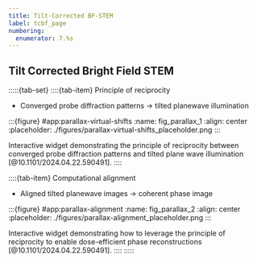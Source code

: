```yaml
---
title: Tilt-Corrected BF-STEM
label: tcbf_page
numbering:
  enumerator: 7.%s
---
```


## Tilt Corrected Bright Field STEM

:::::{tab-set}
::::{tab-item} Principle of reciprocity

- Converged probe diffraction patterns &rarr; tilted planewave illumination

:::{figure} #app:parallax-virtual-shifts
:name: fig_parallax_1
:align: center
:placeholder: ./figures/parallax-virtual-shifts_placeholder.png
:::

Interactive widget demonstrating the principle of reciprocity between converged probe diffraction patterns and tilted plane wave illumination [@10.1101/2024.04.22.590491].
::::

::::{tab-item} Computational alignment

- Aligned tilted planewave images &rarr; coherent phase image

:::{figure} #app:parallax-alignment
:name: fig_parallax_2
:align: center
:placeholder: ./figures/parallax-alignment_placeholder.png
:::

Interactive widget demonstrating how to leverage the principle of reciprocity to enable dose-efficient phase reconstructions [@10.1101/2024.04.22.590491].
::::
:::::
